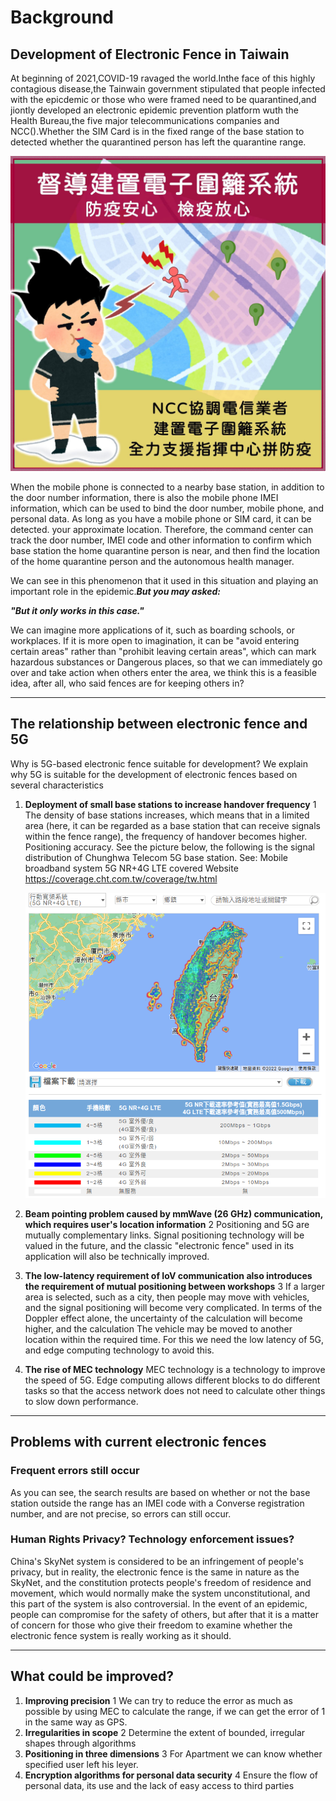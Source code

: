 # Background

## Development of Electronic Fence in Taiwain

At beginning of 2021,COVID-19 ravaged the world.Inthe face of this highly contagious disease,the Tainwain government stipulated that people infected with the epicdemic or those who were framed need to be quarantined,and jiontly developed an electronic epidemic prevention platform wuth the Health Bureau,the five major telecommunications companies and NCC().Whether the SIM Card is in the fixed range of the base station to detected whether the quarantined person has left the quarantine range.

![Electronic Fence Advertisement](img/electronic_fence.jpg)

When the mobile phone is connected to a nearby base station, in addition to the door number information, there is also the mobile phone IMEI information, which can be used to bind the door number, mobile phone, and personal data. As long as you have a mobile phone or SIM card, it can be detected. your approximate location. Therefore, the command center can track the door number, IMEI code and other information to confirm which base station the home quarantine person is near, and then find the location of the home quarantine person and the autonomous health manager.

We can see in this phenomenon that it used in this situation and playing an important role in the epidemic.***But you may asked:***

***"But it only works in this case."***

We can imagine more applications of it, such as boarding schools, or workplaces. If it is more open to imagination, it can be "avoid entering certain areas" rather than "prohibit leaving certain areas", which can mark hazardous substances or Dangerous places, so that we can immediately go over and take action when others enter the area, we think this is a feasible idea, after all, who said fences are for keeping others in?

---

## The relationship between electronic fence and 5G

Why is 5G-based electronic fence suitable for development? We explain why 5G is suitable for the development of electronic fences based on several characteristics

1. **Deployment of small base stations to increase handover frequency** 1
   The density of base stations increases, which means that in a limited area (here, it can be regarded as a base station that can receive signals within the  fence range), the frequency of handover becomes higher. Positioning accuracy.
    See the picture below, the following is the signal distribution of Chunghwa Telecom 5G base station.
    See: Mobile broadband system 5G NR+4G LTE covered Website <https://coverage.cht.com.tw/coverage/tw.html>

    ![signal distribution of Chunghwa Telecom 5G base station](img/Signal_Distribution.png)
2. **Beam pointing problem caused by mmWave (26 GHz) communication, which requires user's location information** 2
   Positioning and 5G are mutually complementary links. Signal positioning technology will be valued in the future, and the classic "electronic fence" used in its application will also be technically improved.
3. **The low-latency requirement of IoV communication also introduces the requirement of mutual positioning between workshops** 3
   If a larger area is selected, such as a city, then people may move with vehicles, and the signal positioning will become very complicated. In terms of the Doppler effect alone, the uncertainty of the calculation will become higher, and the calculation The vehicle may be moved to another location within the required time.
    For this we need the low latency of 5G, and edge computing technology to avoid this.
4. **The rise of MEC technology**
    MEC technology is a technology to improve the speed of 5G. Edge computing allows different blocks to do different tasks so that the access network does not need to calculate other things to slow down performance.

---

## Problems with current electronic fences

### Frequent errors still occur

As you can see, the search results are based on whether or not the base station outside the range has an IMEI code with a Converse registration number, and are not precise, so errors can still occur.

### Human Rights Privacy? Technology enforcement issues?

China's SkyNet system is considered to be an infringement of people's privacy, but in reality, the electronic fence is the same in nature as the SkyNet, and the constitution protects people's freedom of residence and movement, which would normally make the system unconstitutional, and this part of the system is also controversial.
In the event of an epidemic, people can compromise for the safety of others, but after that it is a matter of concern for those who give their freedom to examine whether the electronic fence system is really working as it should.

---

## What could be improved?

1. **Improving precision** 1
   We can try to reduce the error as much as possible by using MEC to calculate the range, if we can get the error of 1 in the same way as GPS.
2. **Irregularities in scope** 2
   Determine the extent of bounded, irregular shapes through algorithms
3. **Positioning in three dimensions** 3
   For Apartment we can know whether specified user left his leyer.
4. **Encryption algorithms for personal data security** 4
    Ensure the flow of personal data, its use and the lack of easy access to third parties
